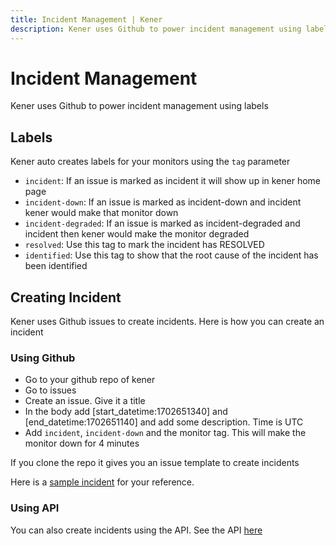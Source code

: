 ```yaml
---
title: Incident Management | Kener
description: Kener uses Github to power incident management using labels
---
```


# Incident Management

Kener uses Github to power incident management using labels

## Labels

Kener auto creates labels for your monitors using the `tag` parameter

-   `incident`: If an issue is marked as incident it will show up in kener home page
-   `incident-down`: If an issue is marked as incident-down and incident kener would make that monitor down
-   `incident-degraded`: If an issue is marked as incident-degraded and incident then kener would make the monitor degraded
-   `resolved`: Use this tag to mark the incident has RESOLVED
-   `identified`: Use this tag to show that the root cause of the incident has been identified

## Creating Incident

Kener uses Github issues to create incidents. Here is how you can create an incident

### Using Github

-   Go to your github repo of kener
-   Go to issues
-   Create an issue. Give it a title
-   In the body add [start_datetime:1702651340] and [end_datetime:1702651140] and add some description. Time is UTC
-   Add `incident`, `incident-down` and the monitor tag. This will make the monitor down for 4 minutes

If you clone the repo it gives you an issue template to create incidents

Here is a [sample incident](https://github.com/rajnandan1/kener/issues/15) for your reference.

### Using API

You can also create incidents using the API. See the API [here](/docs/kener-apis#create-an-incident---api)
